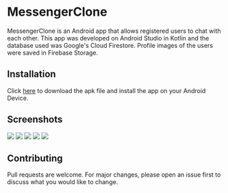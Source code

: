 # MessengerClone
MessengerClone is an Android app that allows registered users to chat with each other.
This app was developed on Android Studio in Kotlin and the database used was Google's Cloud Firestore. Profile images of the users were saved in Firebase Storage.
## Installation
Click [here](https://github.com/aarondcosta99/MessengerClone/raw/master/app/src/main/res/ss/MessengerClone_apk.apk) to download the apk file and install the app on your Android Device.
## Screenshots
![](https://github.com/aarondcosta99/MessengerClone/blob/master/app/src/main/res/ss/1.jpg?raw=true)
![](https://github.com/aarondcosta99/MessengerClone/blob/master/app/src/main/res/ss/2.jpg?raw=true)
![](https://github.com/aarondcosta99/MessengerClone/blob/master/app/src/main/res/ss/3.jpg?raw=true)
![](https://github.com/aarondcosta99/MessengerClone/blob/master/app/src/main/res/ss/4.jpg?raw=true)
![](https://github.com/aarondcosta99/MessengerClone/blob/master/app/src/main/res/ss/5.jpg?raw=true)
## Contributing
Pull requests are welcome. For major changes, please open an issue first to discuss what you would like to change.
